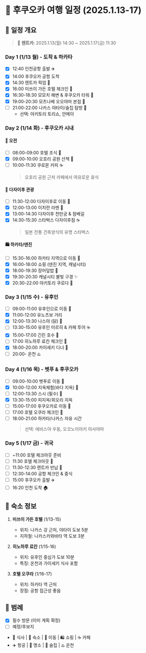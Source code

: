 # 🗾 후쿠오카 여행 일정 (2025.1.13-17)

## 📅 일정 개요
> 🚗 **렌트카**: 2025.1.13(월) 14:30 ~ 2025.1.17(금) 11:30

### Day 1 (1/13 월) - 도착 & 하카타
- [x] 12:40 인천공항 출발 ✈️
- [x] 14:00 후쿠오카 공항 도착 
- [x] 14:30 렌트카 픽업 🚗
- [x] 16:00 미쓰이 가든 호텔 체크인 🏨
- [x] 16:30-18:30 모모치 해변 & 후쿠오카 타워 🌅
- [x] 19:00-20:30 모츠나베 오오야마 본점 🍲
- [ ] 21:00-22:00 나카스 야타이/술집 탐방 🍺
  - 선택: 야키토리 토리쇼, 안메이

### Day 2 (1/14 화) - 후쿠오카 시내
#### 🌅 오전
- [ ] 08:00-09:00 호텔 조식 🍳
- [x] 09:00-10:00 오호리 공원 산책 🌳
- [ ] 10:00-11:30 쿠로몬 커피 ☕
  > 오호리 공원 근처 카페에서 여유로운 휴식

#### 🏯 다자이후 관광
- [ ] 11:30-12:00 다자이후로 이동 🚗
- [x] 12:00-13:00 이치란 라멘 🍜
- [x] 13:00-14:30 다자이후 천만궁 & 참배길 
- [x] 14:30-15:30 스타벅스 다자이후점 ☕
  > 일본 전통 건축양식의 유명 스타벅스

#### 🛍️ 하카타/덴진
- [ ] 15:30-16:00 하카타 지역으로 이동 🚗
- [x] 16:00-18:00 쇼핑 (덴진 지역, 캐널시티)
- [x] 18:00-19:30 장어덮밥 🍱
- [x] 19:30-20:30 캐널시티 불빛 구경 ✨
- [x] 20:30-22:00 야키토리 쿠로다 🍖

### Day 3 (1/15 수) - 유후인
- [ ] 09:00-11:00 유후인으로 이동 🚗
- [x] 11:00-12:00 유노츠보 거리
- [x] 12:00-13:30 나스야 (닭) 🍗
- [ ] 13:30-15:00 유후인 미르히 & 카페 투어 ☕
- [x] 15:00-17:00 긴린 호수 🌅
- [ ] 17:00 히노하루 료칸 체크인 🏨
- [x] 18:00-20:00 카이세키 디너 🍱
- [ ] 20:00- 온천 ♨️

### Day 4 (1/16 목) - 벳푸 & 후쿠오카
- [ ] 09:00-10:00 벳푸로 이동 🚗
- [x] 10:00-12:00 지옥체험(바다 지옥) 🌊
- [ ] 12:00-13:30 스시 (필수) 🍣
- [x] 13:30-15:00 피지옥/회오리 지옥
- [ ] 15:00-17:00 후쿠오카로 이동 🚗
- [ ] 17:00 호텔 오쿠라 체크인 🏨
- [ ] 18:00-21:00 하카타/나카스 자유 시간
  > 선택: 에비스야 우동, 오코노미야키 아사야마

### Day 5 (1/17 금) - 귀국
- [ ] ~11:00 호텔 체크아웃 준비
- [ ] 11:30 호텔 체크아웃 🏨
- [ ] 11:30-12:30 렌트카 반납 🚗
- [ ] 12:30-14:00 공항 체크인 & 중식
- [ ] 15:00 후쿠오카 출발 ✈️
- [ ] 16:20 인천 도착 🏠

## 🏨 숙소 정보
1. **미쓰이 가든 호텔** (1/13-15)
   - 위치: 나카스 강 근처, 야타이 도보 5분
   - 지하철: 나카스카와바타 역 도보 3분

2. **히노하루 료칸** (1/15-16)
   - 위치: 유후인 중심가 도보 10분
   - 특징: 온천과 가이세키 식사 포함

3. **호텔 오쿠라** (1/16-17)
   - 위치: 하카타 역 근처
   - 장점: 공항 접근성 좋음

## 📝 범례
- [x] 필수 방문 (이미 계획 확정)
- [ ] 예정/후보지
- 🍜 식사 | 🏨 숙소 | 🚗 이동 | 🛍️ 쇼핑 | ☕ 카페
- ✈️ 항공 | 🌅 명소 | 🍺 술집 | ♨️ 온천
